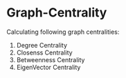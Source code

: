 # Graph-Centrality

Calculating following graph centralities:
1. Degree Centrality
2. Closenss Centrality
3. Betweenness Centrality
4. EigenVector Centrality
